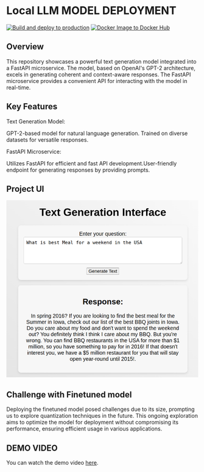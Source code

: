 # Local LLM MODEL DEPLOYMENT
[![Build and deploy to production](https://github.com/nogibjj/ind_proj_4/actions/workflows/azure_registry_main.yml/badge.svg)](https://github.com/nogibjj/ind_proj_4/actions/workflows/azure_registry_main.yml)
[![Docker Image to Docker Hub](https://github.com/nogibjj/ind_proj_4/actions/workflows/docker-image.yml/badge.svg)](https://github.com/nogibjj/ind_proj_4/actions/workflows/docker-image.yml)
## Overview
This repository showcases a powerful text generation model integrated into a FastAPI microservice. The model, based on OpenAI's GPT-2 architecture, excels in generating coherent and context-aware responses. The FastAPI microservice provides a convenient API for interacting with the model in real-time.

## Key Features
Text Generation Model:

GPT-2-based model for natural language generation.
Trained on diverse datasets for versatile responses.

FastAPI Microservice:

Utilizes FastAPI for efficient and fast API development.User-friendly endpoint for generating responses by providing prompts.

## Project UI 
![plot2](assets/model.png)

## Challenge with Finetuned model
Deploying the finetuned model posed challenges due to its size, prompting us to explore quantization techniques in the future. This ongoing exploration aims to optimize the model for deployment without compromising its performance, ensuring efficient usage in various applications.

## DEMO VIDEO

You can watch the demo video [here](https://www.youtube.com/watch?v=G_Hsmq0JDqc).

